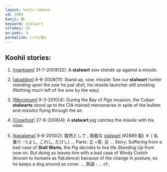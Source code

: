 ```yaml
---
layout: kanji-remain
v4: 2889
kanji: 毅
keyword: stalwart
strokes: 15
on-yomi: キ
permalink: /rtk/毅/
---
```


## Koohii stories: 

1) [<a href="http://kanji.koohii.com/profile/mantixen">mantixen</a>] 31-7-2009(32): A<strong> stalwart</strong> <em>sow stands</em> up against a <em>missile</em>.

2) [<a href="http://kanji.koohii.com/profile/abaddon">abaddon</a>] 8-6-2008(11): Stand up, sow, missile: See our<strong> stalwart</strong> hunter <em>standing upon</em> the <em>sow</em> he just shot, his <em>missile</em> launcher still smoking. (Nothing much left of the <em>sow</em> by the way).

3) [<a href="http://kanji.koohii.com/profile/Meconium">Meconium</a>] 9-3-2010(4): During the Bay of <em>Pigs</em> invasion, the Cuban <strong>stalwarts</strong> <em>stood up</em> to the CIA-trained mercenaries in spite of the bullets and <em>missiles</em> flying through the air.

4) [<a href="http://kanji.koohii.com/profile/Crowfoot">Crowfoot</a>] 27-6-2008(4): A<strong> stalwart</strong> <em>pig</em> catches the <em>missile</em> with his <em>vase</em>.

5) [<a href="http://kanji.koohii.com/profile/kapalama">kapalama</a>] 9-8-2010(2): 毅然として , 剛毅な <a href="../v4/2889.html">stalwart</a> (#2889 毅) キ ( 名乗り :つよし, こわし, たけし) ... Parts: 立 +豕, 殳 ... Story: Suffering from a bad case of <strong>Stall Warts</strong>, the <em>Pig</em> decides to live life <em>Standing Up</em> from now on. But doing so leaves him with a bad case of Windy Crotch (known to humans as flatulence) because of the change in posture, so he keeps a dog around as cover. ... 熟語 : ... cf:.


